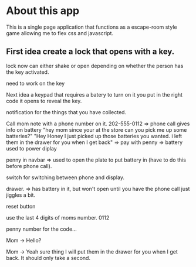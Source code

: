 # About this app

This is a single page application that functions as a escape-room style game allowing me to flex css and javascript.

## First idea create a lock that opens with a key.
 lock now can either shake or open depending on whether the person has the key activated.
 
 need to work on the key

 Next idea a keypad that requires a batery to turn on it you put in the right code it opens to reveal the key.

notification for the things that you have collected.

 Call mom note with a phone number on it. 202-555-0112
 => phone call gives info on battery
    "hey mom since your at the store can you pick me up some batteries?"
    "Hey Honey I just picked up those batteries you wanted. i left them in the drawer for you when I get back"
    => pay with penny
    => battery used to power diplay

penny in navbar
=> used to open the plate to put battery in (have to do this before phone call).

switch for switching between phone and display.

drawer.
=> has battery in it, but won't open until you have the phone call just jiggles a bit.

reset button

use the last 4 digits of moms number. 0112


penny number for the code...











Mom ->   Hello?


Mom ->   Yeah sure thing I will put them in the drawer for you when I get back. It should only take a second.










